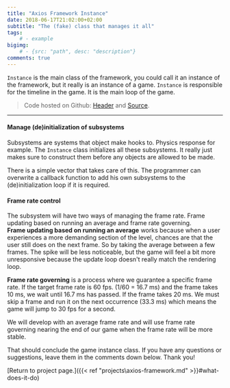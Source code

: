 ```yaml
---
title: "Axios Framework Instance"
date: 2018-06-17T21:02:00+02:00
subtitle: "The (fake) class that manages it all"
tags: 
    # - example
bigimg: 
    # - {src: "path", desc: "description"}
comments: true
---
```

`Instance` is the main class of the framework, you could call it an instance of the framework, but it really is an instance of a game. `Instance` is responsible for the timeline in the game. It is the main loop of the game.
<!--more-->

> Code hosted on Github: [Header](https://github.com/antjowie/Axios-framework/blob/master/include/Axios/Instance.h) and [Source](https://github.com/antjowie/Axios-framework/blob/master/src/Axios/Instance.cpp).

---

#### Manage (de)initialization of subsystems
Subsystems are systems that object make hooks to. Physics response for example. The `Instance` class initializes all these subsystems. It really just makes sure to construct them before any objects are allowed to be made.

There is a simple vector that takes care of this. The programmer can overwrite a callback function to add his own subsystems to the (de)initialization loop if it is required.

#### Frame rate control
The subsystem will have two ways of managing the frame rate. Frame updating based on running an average and frame rate governing.  
**Frame updating based on running an average** works because when a user experiences a more demanding section of the level, chances are that the user still does on the next frame. So by taking the average between a few frames. The spike will be less noticeable, but the game will feel a bit more unresponsive because the update loop doesn't really match the rendering loop.

**Frame rate governing** is a process where we guarantee a specific frame rate. If the target frame rate is 60 fps. (1/60 = 16.7 ms) and the frame takes 10 ms, we wait until 16.7 ms has passed. If the frame takes 20 ms. We must skip a frame and run it on the next occurrence (33.3 ms) which means the game will jump to 30 fps for a second. 

We will develop with an average frame rate and will use frame rate governing nearing the end of our game when the frame rate will be more stable.

That should conclude the game instance class. If you have any questions or suggestions, leave them in the comments down below. Thank you!

[Return to project page.]({{< ref "projects\axios-framework.md" >}}#what-does-it-do)